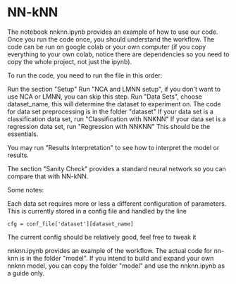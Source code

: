 # NN-kNN
The notebook nnknn.ipynb provides an example of how to use our code. Once you run the code once, you should understand the workflow. The code can be run on google colab or your own computer (if you copy everything to your own colab, notice there are dependencies so you need to copy the whole project, not just the ipynb).

To run the code, you need to run the file in this order:

Run the section "Setup"
Run "NCA and LMNN setup", if you don't want to use NCA or LMNN, you can skip this step.
Run "Data Sets", choose dataset_name, this will determine the dataset to experiment on. The code for data set preprocessing is in the folder "dataset"
If your data set is a classification data set, run "Classification with NNKNN"
If your data set is a regression data set, run "Regression with NNKNN"
This should be the essentials.

You may run "Results Interpretation" to see how to interpret the model or results. 

The section "Sanity Check" provides a standard neural network so you can compare that with NN-kNN.

Some notes:

Each data set requires more or less a different configuration of parameters. This is currently stored in a config file and handled by the line
```
cfg = conf_file['dataset'][dataset_name]
```
The current config should be relatively good, feel free to tweak it

nnknn.ipynb provides an example of the workflow. The actual code for nn-knn is in the folder "model". If you intend to build and expand your own nnknn model, you can copy the folder "model" and use the nnknn.ipynb as a guide only.


